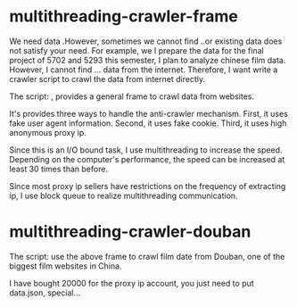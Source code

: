 # multithreading-crawler-frame

We need data .However, sometimes we cannot find ..or existing data does not satisfy your need. For example, we I prepare the data for the final project of 5702 and 5293 this semester, I plan to analyze chinese film data. However, I cannot find ... data from the internet. Therefore, I want write a crawler script to crawl the data from internet directly. 

The script: , provides a general frame to crawl data from websites.

It's provides three ways to handle the anti-crawler mechanism.
First, it uses fake user agent information. 
Second, it uses fake cookie.
Third, it uses high anonymous proxy ip.

Since this is an I/O bound task, I use multithreading to increase the speed. 
Depending on the computer's performance, the speed can be increased at least 30 times than before.

Since most proxy ip sellers have restrictions on the frequency of extracting ip, 
I use block queue to realize multithreading communication.

# multithreading-crawler-douban

The script: use the above frame to crawl film date from Douban, one of the biggest film websites in China.

I have bought 20000 for the proxy ip account, you just need to put data.json, special...

